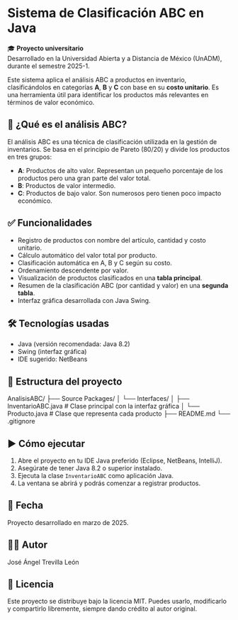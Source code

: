 # Sistema de Clasificación ABC en Java

🎓 **Proyecto universitario**  
Desarrollado en la Universidad Abierta y a Distancia de México (UnADM), durante el semestre 2025-1.

Este sistema aplica el análisis ABC a productos en inventario, clasificándolos en categorías **A**, **B** y **C** con base en su **costo unitario**. Es una herramienta útil para identificar los productos más relevantes en términos de valor económico.

## 📌 ¿Qué es el análisis ABC?

El análisis ABC es una técnica de clasificación utilizada en la gestión de inventarios. Se basa en el principio de Pareto (80/20) y divide los productos en tres grupos:

- **A**: Productos de alto valor. Representan un pequeño porcentaje de los productos pero una gran parte del valor total.
- **B**: Productos de valor intermedio.
- **C**: Productos de bajo valor. Son numerosos pero tienen poco impacto económico.

## ✅ Funcionalidades

- Registro de productos con nombre del artículo, cantidad y costo unitario.
- Cálculo automático del valor total por producto.
- Clasificación automática en A, B y C según su costo.
- Ordenamiento descendente por valor.
- Visualización de productos clasificados en una **tabla principal**.
- Resumen de la clasificación ABC (por cantidad y valor) en una **segunda tabla**.
- Interfaz gráfica desarrollada con Java Swing.

## 🛠️ Tecnologías usadas

- Java (versión recomendada: Java 8.2)
- Swing (interfaz gráfica)
- IDE sugerido: NetBeans

## 📂 Estructura del proyecto

AnalisisABC/
├── Source Packages/
│ └── Interfaces/
│ ├── InventarioABC.java # Clase principal con la interfaz gráfica
│ └── Producto.java # Clase que representa cada producto
├── README.md
└── .gitignore


## ▶️ Cómo ejecutar

1. Abre el proyecto en tu IDE Java preferido (Eclipse, NetBeans, IntelliJ).
2. Asegúrate de tener Java 8.2 o superior instalado.
3. Ejecuta la clase `InventarioABC` como aplicación Java.
4. La ventana se abrirá y podrás comenzar a registrar productos.

## 📅 Fecha

Proyecto desarrollado en marzo de 2025.

## 👨‍💻 Autor

José Ángel Trevilla León  

## 📄 Licencia

Este proyecto se distribuye bajo la licencia MIT. Puedes usarlo, modificarlo y compartirlo libremente, siempre dando crédito al autor original.

